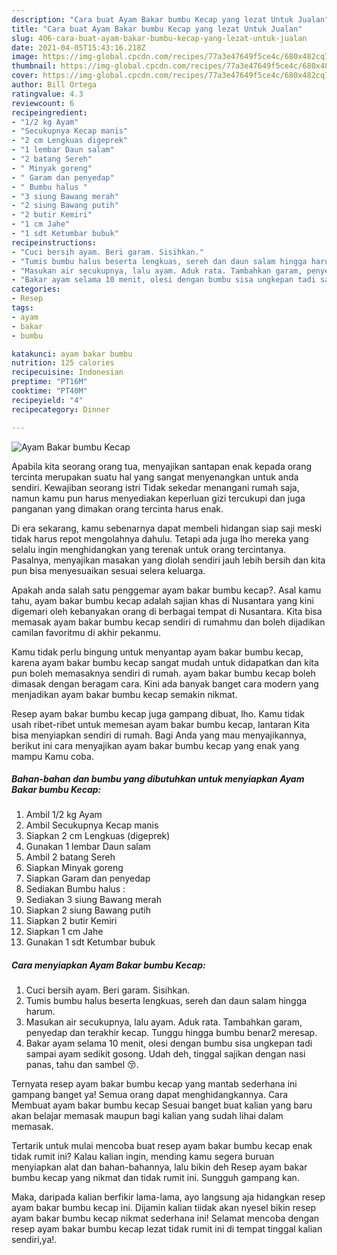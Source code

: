 ```yaml
---
description: "Cara buat Ayam Bakar bumbu Kecap yang lezat Untuk Jualan"
title: "Cara buat Ayam Bakar bumbu Kecap yang lezat Untuk Jualan"
slug: 406-cara-buat-ayam-bakar-bumbu-kecap-yang-lezat-untuk-jualan
date: 2021-04-05T15:43:16.218Z
image: https://img-global.cpcdn.com/recipes/77a3e47649f5ce4c/680x482cq70/ayam-bakar-bumbu-kecap-foto-resep-utama.jpg
thumbnail: https://img-global.cpcdn.com/recipes/77a3e47649f5ce4c/680x482cq70/ayam-bakar-bumbu-kecap-foto-resep-utama.jpg
cover: https://img-global.cpcdn.com/recipes/77a3e47649f5ce4c/680x482cq70/ayam-bakar-bumbu-kecap-foto-resep-utama.jpg
author: Bill Ortega
ratingvalue: 4.3
reviewcount: 6
recipeingredient:
- "1/2 kg Ayam"
- "Secukupnya Kecap manis"
- "2 cm Lengkuas digeprek"
- "1 lembar Daun salam"
- "2 batang Sereh"
- " Minyak goreng"
- " Garam dan penyedap"
- " Bumbu halus "
- "3 siung Bawang merah"
- "2 siung Bawang putih"
- "2 butir Kemiri"
- "1 cm Jahe"
- "1 sdt Ketumbar bubuk"
recipeinstructions:
- "Cuci bersih ayam. Beri garam. Sisihkan."
- "Tumis bumbu halus beserta lengkuas, sereh dan daun salam hingga harum."
- "Masukan air secukupnya, lalu ayam. Aduk rata. Tambahkan garam, penyedap dan terakhir kecap. Tunggu hingga bumbu benar2 meresap."
- "Bakar ayam selama 10 menit, olesi dengan bumbu sisa ungkepan tadi sampai ayam sedikit gosong. Udah deh, tinggal sajikan dengan nasi panas, tahu dan sambel 😚."
categories:
- Resep
tags:
- ayam
- bakar
- bumbu

katakunci: ayam bakar bumbu 
nutrition: 125 calories
recipecuisine: Indonesian
preptime: "PT16M"
cooktime: "PT40M"
recipeyield: "4"
recipecategory: Dinner

---
```



![Ayam Bakar bumbu Kecap](https://img-global.cpcdn.com/recipes/77a3e47649f5ce4c/680x482cq70/ayam-bakar-bumbu-kecap-foto-resep-utama.jpg)

Apabila kita seorang orang tua, menyajikan santapan enak kepada orang tercinta merupakan suatu hal yang sangat menyenangkan untuk anda sendiri. Kewajiban seorang istri Tidak sekedar menangani rumah saja, namun kamu pun harus menyediakan keperluan gizi tercukupi dan juga panganan yang dimakan orang tercinta harus enak.

Di era  sekarang, kamu sebenarnya dapat membeli hidangan siap saji meski tidak harus repot mengolahnya dahulu. Tetapi ada juga lho mereka yang selalu ingin menghidangkan yang terenak untuk orang tercintanya. Pasalnya, menyajikan masakan yang diolah sendiri jauh lebih bersih dan kita pun bisa menyesuaikan sesuai selera keluarga. 



Apakah anda salah satu penggemar ayam bakar bumbu kecap?. Asal kamu tahu, ayam bakar bumbu kecap adalah sajian khas di Nusantara yang kini digemari oleh kebanyakan orang di berbagai tempat di Nusantara. Kita bisa memasak ayam bakar bumbu kecap sendiri di rumahmu dan boleh dijadikan camilan favoritmu di akhir pekanmu.

Kamu tidak perlu bingung untuk menyantap ayam bakar bumbu kecap, karena ayam bakar bumbu kecap sangat mudah untuk didapatkan dan kita pun boleh memasaknya sendiri di rumah. ayam bakar bumbu kecap boleh dimasak dengan beragam cara. Kini ada banyak banget cara modern yang menjadikan ayam bakar bumbu kecap semakin nikmat.

Resep ayam bakar bumbu kecap juga gampang dibuat, lho. Kamu tidak usah ribet-ribet untuk memesan ayam bakar bumbu kecap, lantaran Kita bisa menyiapkan sendiri di rumah. Bagi Anda yang mau menyajikannya, berikut ini cara menyajikan ayam bakar bumbu kecap yang enak yang mampu Kamu coba.

<!--inarticleads1-->

##### Bahan-bahan dan bumbu yang dibutuhkan untuk menyiapkan Ayam Bakar bumbu Kecap:

1. Ambil 1/2 kg Ayam
1. Ambil Secukupnya Kecap manis
1. Siapkan 2 cm Lengkuas (digeprek)
1. Gunakan 1 lembar Daun salam
1. Ambil 2 batang Sereh
1. Siapkan  Minyak goreng
1. Siapkan  Garam dan penyedap
1. Sediakan  Bumbu halus :
1. Sediakan 3 siung Bawang merah
1. Siapkan 2 siung Bawang putih
1. Siapkan 2 butir Kemiri
1. Siapkan 1 cm Jahe
1. Gunakan 1 sdt Ketumbar bubuk




<!--inarticleads2-->

##### Cara menyiapkan Ayam Bakar bumbu Kecap:

1. Cuci bersih ayam. Beri garam. Sisihkan.
1. Tumis bumbu halus beserta lengkuas, sereh dan daun salam hingga harum.
1. Masukan air secukupnya, lalu ayam. Aduk rata. Tambahkan garam, penyedap dan terakhir kecap. Tunggu hingga bumbu benar2 meresap.
1. Bakar ayam selama 10 menit, olesi dengan bumbu sisa ungkepan tadi sampai ayam sedikit gosong. Udah deh, tinggal sajikan dengan nasi panas, tahu dan sambel 😚.




Ternyata resep ayam bakar bumbu kecap yang mantab sederhana ini gampang banget ya! Semua orang dapat menghidangkannya. Cara Membuat ayam bakar bumbu kecap Sesuai banget buat kalian yang baru akan belajar memasak maupun bagi kalian yang sudah lihai dalam memasak.

Tertarik untuk mulai mencoba buat resep ayam bakar bumbu kecap enak tidak rumit ini? Kalau kalian ingin, mending kamu segera buruan menyiapkan alat dan bahan-bahannya, lalu bikin deh Resep ayam bakar bumbu kecap yang nikmat dan tidak rumit ini. Sungguh gampang kan. 

Maka, daripada kalian berfikir lama-lama, ayo langsung aja hidangkan resep ayam bakar bumbu kecap ini. Dijamin kalian tiidak akan nyesel bikin resep ayam bakar bumbu kecap nikmat sederhana ini! Selamat mencoba dengan resep ayam bakar bumbu kecap lezat tidak rumit ini di tempat tinggal kalian sendiri,ya!.


